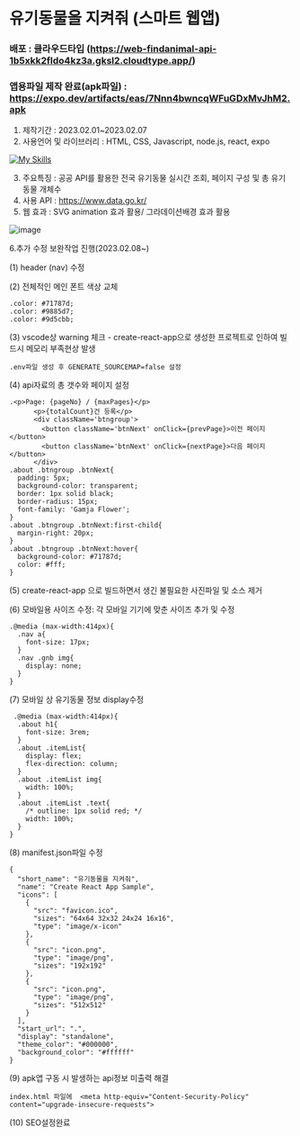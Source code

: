 # 유기동물을 지켜줘 (스마트 웹앱)
### 배포 : 클라우드타입 (https://web-findanimal-api-1b5xkk2fldo4kz3a.gksl2.cloudtype.app/)
### 앱용파일 제작 완료(apk파일) : https://expo.dev/artifacts/eas/7Nnn4bwncqWFuGDxMvJhM2.apk

1. 제작기간 : 2023.02.01~2023.02.07
2. 사용언어 및 라이브러리 :  HTML, CSS, Javascript, node.js, react, expo

[![My Skills](https://skillicons.dev/icons?i=html,css,js,nodejs,react,figma&theme=light)](https://skillicons.dev)

3. 주요특징 : 공공 API를 활용한 전국 유기동물 실시간 조회, 페이지 구성 및 총 유기동물 개체수 
4. 사용 API : https://www.data.go.kr/
5. 웹 효과 : SVG animation 효과 활용/ 그라데이션배경 효과 활용

![image](https://user-images.githubusercontent.com/113665619/217969065-c225c47e-9fe6-469b-a88d-3326fa4192af.png)

6.추가 수정 보완작업 진행(2023.02.08~)

(1) header (nav) 수정

(2) 전체적인 메인 폰트 색상 교체

    .color: #71787d;
    .color: #9885d7;
    .color: #9d5cbb;

(3) vscode상 warning 체크 - create-react-app으로 생성한 프로젝트로 인하여 빌드시 메모리 부족현상 발생

    .env파일 생성 후 GENERATE_SOURCEMAP=false 설정
    
(4) api자료의 총 갯수와 페이지 설정

    .<p>Page: {pageNo} / {maxPages}</p>
          <p>{totalCount}건 등록</p>
          <div className='btngroup'>
            <button className='btnNext' onClick={prevPage}>이전 페이지</button>
            <button className='btnNext' onClick={nextPage}>다음 페이지</button>
          </div>
    .about .btngroup .btnNext{
      padding: 5px;
      background-color: transparent;
      border: 1px solid black;
      border-radius: 15px;
      font-family: 'Gamja Flower';
    }
    .about .btngroup .btnNext:first-child{
      margin-right: 20px;
    }
    .about .btngroup .btnNext:hover{
      background-color: #71787d;
      color: #fff;
    }

(5) create-react-app 으로 빌드하면서 생긴 불필요한 사진파일 및 소스 제거

(6) 모바일용 사이즈 수정: 각 모바일 기기에 맞춘 사이즈 추가 및 수정

    .@media (max-width:414px){
      .nav a{
        font-size: 17px;
      } 
      .nav .gnb img{
        display: none;
      }
    }
   

(7) 모바일 상 유기동물 정보 display수정

     .@media (max-width:414px){
      .about h1{
        font-size: 3rem;
      } 
      .about .itemList{
        display: flex;
        flex-direction: column;
      }
      .about .itemList img{
        width: 100%;
      }
      .about .itemList .text{
        /* outline: 1px solid red; */
        width: 100%;
      }
    }

(8) manifest.json파일 수정

    {
      "short_name": "유기동물을 지켜줘",
      "name": "Create React App Sample",
      "icons": [
        {
          "src": "favicon.ico",
          "sizes": "64x64 32x32 24x24 16x16",
          "type": "image/x-icon"
        },
        {
          "src": "icon.png",
          "type": "image/png",
          "sizes": "192x192"
        },
        {
          "src": "icon.png",
          "type": "image/png",
          "sizes": "512x512"
        }
      ],
      "start_url": ".",
      "display": "standalone",
      "theme_color": "#000000",
      "background_color": "#ffffff"
    }

(9) apk앱 구동 시 발생하는 api정보 미출력 해결

    index.html 파일에  <meta http-equiv="Content-Security-Policy" content="upgrade-insecure-requests"> 

(10) SEO설정완료
